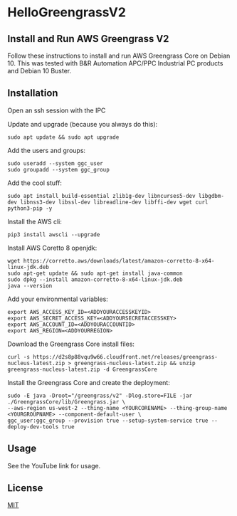

# HelloGreengrassV2
## Install and Run AWS Greengrass V2

Follow these instructions to install and run AWS Greengrass Core on Debian 10.  This was tested with B&R Automation APC/PPC Industrial PC products and Debian 10 Buster.  

## Installation

Open an ssh session with the IPC

Update and upgrade (because you always do this):
```
sudo apt update && sudo apt upgrade
```

Add the users and groups:
```
sudo useradd --system ggc_user
sudo groupadd --system ggc_group
```

Add the cool stuff:
```
sudo apt install build-essential zlib1g-dev libncurses5-dev libgdbm-dev libnss3-dev libssl-dev libreadline-dev libffi-dev wget curl python3-pip -y
```

Install the AWS cli:
```
pip3 install awscli --upgrade
```

Install AWS Coretto 8 openjdk:
```
wget https://corretto.aws/downloads/latest/amazon-corretto-8-x64-linux-jdk.deb
sudo apt-get update && sudo apt-get install java-common
sudo dpkg --install amazon-corretto-8-x64-linux-jdk.deb
java --version
```

Add your environmental variables:
```
export AWS_ACCESS_KEY_ID=<ADDYOURACCESSKEYID>
export AWS_SECRET_ACCESS_KEY=<ADDYOURSECRETACCESSKEY>
export AWS_ACCOUNT_ID=<ADDYOURACCOUNTID>
export AWS_REGION=<ADDYOURREGION>
```

Download the Greengrass Core install files:
```
curl -s https://d2s8p88vqu9w66.cloudfront.net/releases/greengrass-nucleus-latest.zip > greengrass-nucleus-latest.zip && unzip greengrass-nucleus-latest.zip -d GreengrassCore
```

Install the Greengrass Core and create the deployment:
```
sudo -E java -Droot="/greengrass/v2" -Dlog.store=FILE -jar ./GreengrassCore/lib/Greengrass.jar \
--aws-region us-west-2 --thing-name <YOURCORENAME> --thing-group-name <YOURGROUPNAME> --component-default-user \
ggc_user:ggc_group --provision true --setup-system-service true --deploy-dev-tools true
```

## Usage

See the YouTube link for usage.

## License
[MIT](https://choosealicense.com/licenses/mit/)
